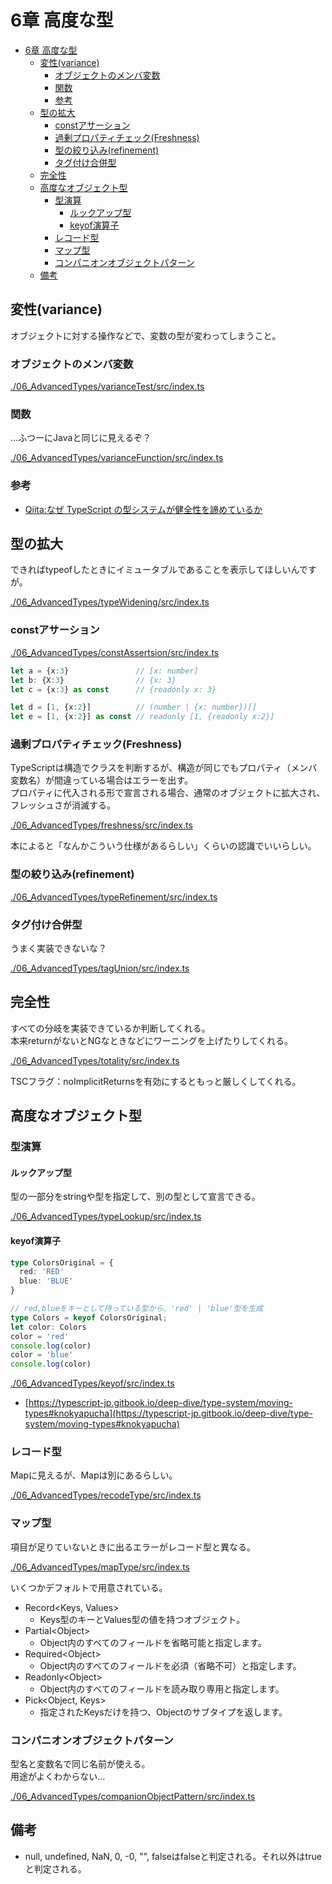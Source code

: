 # 6章 高度な型

- [6章 高度な型](#6章-高度な型)
  - [変性(variance)](#変性variance)
    - [オブジェクトのメンバ変数](#オブジェクトのメンバ変数)
    - [関数](#関数)
    - [参考](#参考)
  - [型の拡大](#型の拡大)
    - [constアサーション](#constアサーション)
    - [過剰プロパティチェック(Freshness)](#過剰プロパティチェックfreshness)
    - [型の絞り込み(refinement)](#型の絞り込みrefinement)
    - [タグ付け合併型](#タグ付け合併型)
  - [完全性](#完全性)
  - [高度なオブジェクト型](#高度なオブジェクト型)
    - [型演算](#型演算)
      - [ルックアップ型](#ルックアップ型)
      - [keyof演算子](#keyof演算子)
    - [レコード型](#レコード型)
    - [マップ型](#マップ型)
    - [コンパニオンオブジェクトパターン](#コンパニオンオブジェクトパターン)
  - [備考](#備考)

## 変性(variance)

オブジェクトに対する操作などで、変数の型が変わってしまうこと。

### オブジェクトのメンバ変数

[./06_AdvancedTypes/varianceTest/src/index.ts](./06_AdvancedTypes/varianceTest/src/index.ts)

### 関数

…ふつーにJavaと同じに見えるぞ？

[./06_AdvancedTypes/varianceFunction/src/index.ts](./06_AdvancedTypes/varianceFunction/src/index.ts)

### 参考

- [Qiita:なぜ TypeScript の型システムが健全性を諦めているか](https://qiita.com/na-o-ys/items/aa56d678cdf0de2bdd79)

## 型の拡大

できればtypeofしたときにイミュータブルであることを表示してほしいんですが。

[./06_AdvancedTypes/typeWidening/src/index.ts](./06_AdvancedTypes/typeWidening/src/index.ts)

### constアサーション

[./06_AdvancedTypes/constAssertsion/src/index.ts](./06_AdvancedTypes/constAssertsion/src/index.ts)

``` typescript
let a = {x:3}               // [x: number]
let b: {X:3}                // {x: 3}
let c = {x:3} as const      // {readonly x: 3}

let d = [1, {x:2}]          // (number | {x: number})[]
let e = [1, {x:2}] as const // readonly [1, {readonly x:2}]
```

### 過剰プロパティチェック(Freshness)

TypeScriptは構造でクラスを判断するが、構造が同じでもプロパティ（メンバ変数名）が間違っている場合はエラーを出す。  
プロパティに代入される形で宣言される場合、通常のオブジェクトに拡大され、フレッシュさが消滅する。

[./06_AdvancedTypes/freshness/src/index.ts](./06_AdvancedTypes/freshness/src/index.ts)

本によると「なんかこういう仕様があるらしい」くらいの認識でいいらしい。

### 型の絞り込み(refinement)

[./06_AdvancedTypes/typeRefinement/src/index.ts](./06_AdvancedTypes/typeRefinement/src/index.ts)

### タグ付け合併型

うまく実装できないな？

[./06_AdvancedTypes/tagUnion/src/index.ts](./06_AdvancedTypes/tagUnion/src/index.ts)

## 完全性

すべての分岐を実装できているか判断してくれる。  
本来returnがないとNGなときなどにワーニングを上げたりしてくれる。

[./06_AdvancedTypes/totality/src/index.ts](./06_AdvancedTypes/totality/src/index.ts)

TSCフラグ：noImplicitReturnsを有効にするともっと厳しくしてくれる。

## 高度なオブジェクト型

### 型演算

#### ルックアップ型

型の一部分をstringや型を指定して、別の型として宣言できる。

[./06_AdvancedTypes/typeLookup/src/index.ts](./06_AdvancedTypes/typeLookup/src/index.ts)

#### keyof演算子

``` typescript
type ColorsOriginal = {
  red: 'RED'
  blue: 'BLUE'
}

// red,blueをキーとして持っている型から、'red' | 'blue'型を生成
type Colors = keyof ColorsOriginal;
let color: Colors
color = 'red'
console.log(color)
color = 'blue'
console.log(color)
```

[./06_AdvancedTypes/keyof/src/index.ts](./06_AdvancedTypes/keyof/src/index.ts)

- [https://typescript-jp.gitbook.io/deep-dive/type-system/moving-types#knokyapucha](https://typescript-jp.gitbook.io/deep-dive/type-system/moving-types#knokyapucha)

### レコード型

Mapに見えるが、Mapは別にあるらしい。

[./06_AdvancedTypes/recodeType/src/index.ts](./06_AdvancedTypes/recodeType/src/index.ts)

### マップ型

項目が足りていないときに出るエラーがレコード型と異なる。

[./06_AdvancedTypes/mapType/src/index.ts](./06_AdvancedTypes/mapType/src/index.ts)

いくつかデフォルトで用意されている。
- Record\<Keys, Values\>
  - Keys型のキーとValues型の値を持つオブジェクト。
- Partial\<Object\>
  - Object内のすべてのフィールドを省略可能と指定します。
- Required\<Object\>
  - Object内のすべてのフィールドを必須（省略不可）と指定します。
- Readonly\<Object\>
  - Object内のすべてのフィールドを読み取り専用と指定します。
- Pick\<Object, Keys\>
  - 指定されたKeysだけを持つ、Objectのサブタイプを返します。

### コンパニオンオブジェクトパターン

型名と変数名で同じ名前が使える。  
用途がよくわからない…

[./06_AdvancedTypes/companionObjectPattern/src/index.ts](./06_AdvancedTypes/companionObjectPattern/src/index.ts)

## 備考

- null, undefined, NaN, 0, -0, "", falseはfalseと判定される。それ以外はtrueと判定される。
